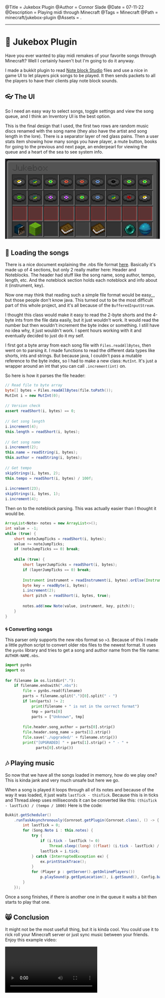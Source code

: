 @Title = Jukebox Plugin
@Author = Connor Slade
@Date = 07-11-22
@Description = Playing midi through Minecraft
@Tags = Minecraft
@Path = minecraft/jukebox-plugin
@Assets = .

---

# 🎻 Jukebox Plugin

Have you ever wanted to play midi remakes of your favorite songs through Minecraft?
Well I certainly haven't but I'm going to do it anyway.

I made a bukkit plugin to read [Note block Studio](https://opennbs.org/) files and use a nice in game UI to let players pick songs to be played.
It then sends packets to all the players to have their clients play note block sounds.

## 👓️ The UI

So I need an easy way to select songs, toggle settings and view the song queue, and I think an Inventory UI is the best option.

This is the final design that I used, the first two rows are random music discs renamed with the song name (they also have the artist and song length in the lore).
There is a separator layer of red glass pains.
Then a user stats item showing how many songs you have player, a mute button, books for going to the previous and next page, an enderpearl for viewing the queue and a heart of the sea to see system info.

![Inventory UI Screenshot](../assets/minecraft/jukebox-plugin/ui.png)

## 📼 Loading the songs

There is a nice document explaining the .nbs file format [here](https://opennbs.org/nbs).
Basically it's made up of 4 sections, but only 2 really matter here: Header and Noteblocks.
The header had stuff like the song name, song author, tempo, length, etc.
And the noteblock section holds each noteblock and info about it (instrument, key).

Now one may think that reading such a simple file format would be easy,,, but those people don't know java.
This turned out to be the most difficult part of this whole project, and it's all because of the `BufferedInputStream`.

I thought this class would make it easy to read the 2-byte shorts and the 4-byte ints from the file data easily, but it just wouldn't work.
It would read the number but then wouldn't increment the byte index or something.
I still have no idea why, it just wouldn't work.
I spent hours working with it and eventually decided to just do it my self.

I first got a byte array from each song file with `Files.readAllBytes`, then went on to parsing it.
I made functions to read the different data types like shorts, ints and strings.
But because java, I couldn't pass a mutable reference to the byte index, so I had to make a new class: `MutInt`.
It's just a wrapper around an int that you can call `.increment(int)` on.

So here is how it parses the file header:

```java
// Read file to byte array
byte[] bytes = Files.readAllBytes(file.toPath());
MutInt i = new MutInt(0);

// Version check
assert readShort(i, bytes) == 0;

// Get song length
i.increment(4);
this.length = readShort(i, bytes);

// Get song name
i.increment(2);
this.name = readString(i, bytes);
this.author = readString(i, bytes);

// Get tempo
skipStrings(i, bytes, 2);
this.tempo = readShort(i, bytes) / 100f;

i.increment(23);
skipStrings(i, bytes, 1);
i.increment(4);
```

Then on to the noteblock parsing.
This was actually easier than I thought it would be.

```java
ArrayList<Note> notes = new ArrayList<>();
int value = -1;
while (true) {
    short noteJumpTicks = readShort(i, bytes);
    value += noteJumpTicks;
    if (noteJumpTicks == 0) break;

    while (true) {
        short layerJumpTicks = readShort(i, bytes);
        if (layerJumpTicks == 0) break;

        Instrument instrument = readInstrument(i, bytes).orElse(Instrument.Piano);
        byte key = readByte(i, bytes);
        i.increment(2);
        short pitch = readShort(i, bytes, true);

        notes.add(new Note(value, instrument, key, pitch));
    }
}
```

### 🌀 Converting songs

This parser only supports the new nbs format so `>3`.
Because of this I made a little python script to convert older nbs files to the newest format.
It uses the `pynbs` library and tries to get a song and author name from the file name: `AUTHOR-NAME.nbs`.

```python
import pynbs
import os

for filename in os.listdir("."):
    if filename.endswith(".nbs"):
        file = pynbs.read(filename)
        parts = filename.split(".")[0].split(" - ")
        if len(parts) != 2:
            print(filename + " is not in the correct format")
            tmp = parts[0]
            parts = ["Unknown", tmp]

        file.header.song_author = parts[0].strip()
        file.header.song_name = parts[1].strip()
        file.save('./upgraded/' + filename.strip())
        print("[UPGRADED] " + parts[1].strip() + " - " +
              parts[0].strip())
```

## 🎶 Playing music

So now that we have all the songs loaded in memory, how do we play one?
This is kinda jank and very much unsafe but here we go.

When a song is played it loops through all of its notes and because of the way it was loaded, it just waits `lastTick - thisTick`.
Because this is in ticks and Thread.sleep uses milliseconds it can be converted like this: `(thisTick - lastTick) / (tempo / 1000)`
Here is the code:

```java
Bukkit.getScheduler()
    .runTaskAsynchronously(Cornroot.getPlugin(Cornroot.class), () -> {
        int lastTick = 0;
        for (Song.Note i : this.notes) {
            try {
                if (i.tick - lastTick != 0)
                    Thread.sleep((long) ((float) (i.tick - lastTick) / (this.tempo / 1000)));
                lastTick = i.tick;
            } catch (InterruptedException ex) {
                ex.printStackTrace();
            }
            for (Player p : getServer().getOnlinePlayers())
                p.playSound(p.getEyeLocation(), i.getSound(), Config.baseVolume, i.getPitch());
        }
    });
```

Once a song finishes, if there is another one in the queue it waits a bit then starts to play that one.

## 😸 Conclusion

It might not be the most usefull thing, but it is kinda cool.
You could use it to rick roll your Minecraft server or just sync music between your friends.
Enjoy this example video:

<video src="../assets/minecraft/jukebox-plugin/video.mp4"></video>

